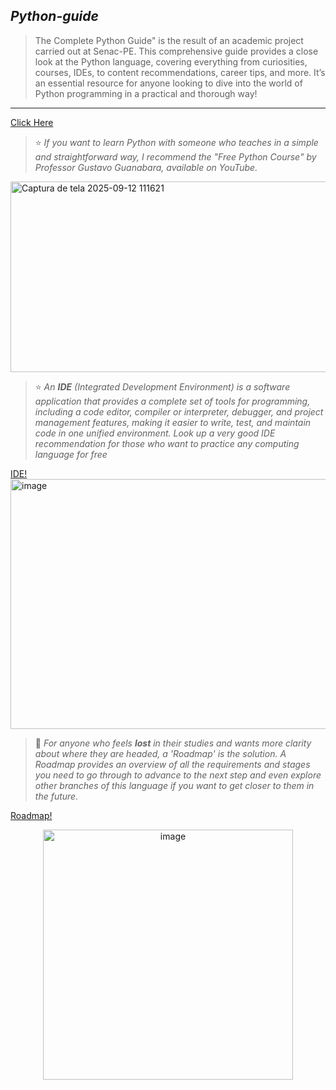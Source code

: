 ## *Python-guide*
>The Complete Python Guide" is the result of an academic project carried out at Senac-PE.
>This comprehensive guide provides a close look at the Python language, covering everything from curiosities, courses, IDEs, to content recommendations, career tips, and more. It’s an essential resource for anyone looking to dive into the world of Python programming in a practical and thorough way!
---

[Click Here](https://youtu.be/S9uPNppGsGo?si=gkFou8unBpQ-o-4a)

>:star: *If you want to learn Python with someone who teaches in a simple and straightforward way, I recommend the "Free Python Course" by Professor Gustavo Guanabara, available on YouTube.*
<img width="899" height="305" alt="Captura de tela 2025-09-12 111621" src="https://github.com/user-attachments/assets/ce01f44b-60cd-4884-bb0a-9cf5f9ecbae7" /> 


>:star: *An **IDE** (Integrated Development Environment) is a software application that provides a complete set of tools for programming, including a code editor, compiler or interpreter, debugger, and project management features, making it easier to write, test, and maintain code in one unified environment. Look up a very good IDE recommendation for those who want to practice any computing language for free*

[IDE!](https://www.online-ide.com/)
<img width="800" height="400" alt="image" src="https://github.com/user-attachments/assets/2d2ab4bf-d4fa-4552-9d0a-1006385e6d3b" />


>🚀 *For anyone who feels **lost** in their studies and wants more clarity about where they are headed, a 'Roadmap' is the solution. A Roadmap provides an overview of all the requirements and stages you need to go through to advance to the next step and even explore other branches of this language if you want to get closer to them in the future.*

[Roadmap!](https://roadmap.sh/python)
<p align="center"> <img width="400" height="400" alt="image" src="https://github.com/user-attachments/assets/d0ab508c-d37b-44f8-9d55-5106a9dfb288" />








